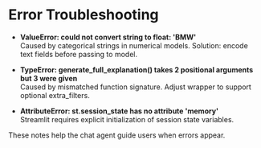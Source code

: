 # Error Troubleshooting

- **ValueError: could not convert string to float: 'BMW'**  
  Caused by categorical strings in numerical models. Solution: encode text fields before passing to model.

- **TypeError: generate_full_explanation() takes 2 positional arguments but 3 were given**  
  Caused by mismatched function signature. Adjust wrapper to support optional extra_filters.

- **AttributeError: st.session_state has no attribute 'memory'**  
  Streamlit requires explicit initialization of session state variables.

These notes help the chat agent guide users when errors appear.
